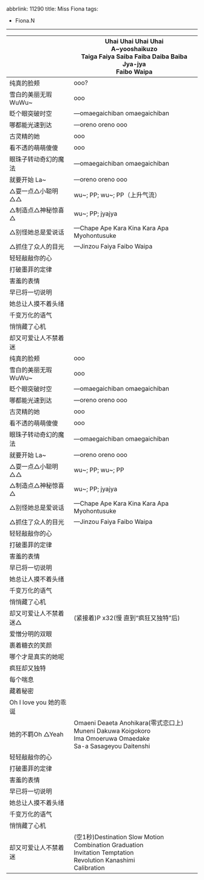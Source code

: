 abbrlink: 11290
title: Miss Fiona
tags:
  - Fiona.N
---
|      |Uhai Uhai Uhai Uhai<br>A~yooshaikuzo<br>Taiga Faiya Saiba Faiba Daiba Baiba Jya-jya<br>Faibo Waipa|
|--|--|
|纯真的脸颊|ooo?|
|雪白的美丽无瑕WuWu~|ooo|
|眨个眼突破时空|—omaegaichiban omaegaichiban |
|哪都能光速到达|—oreno oreno ooo|
|古灵精的她|ooo|
|看不透的萌萌傻傻|ooo|
|眼珠子转动奇幻的魔法|—omaegaichiban omaegaichiban |
|就要开始 La~|—oreno oreno ooo|
|△耍一点△小聪明△△|wu~; PP; wu~; PP（上升气流）|
|△制造点△神秘惊喜△|wu~; PP; jyajya|
|△别怪她总是爱说话|—Chape Ape Kara Kina Kara Apa Myohontusuke|
|△抓住了众人的目光|—Jinzou Faiya Faibo Waipa|
|轻轻敲敲你的心|      |
|打破墨菲的定律|      |
|害羞的表情|      |
|早已将一切说明|      |
|她总让人摸不着头绪|      |
|千变万化的语气|      |
|悄悄藏了心机|      |
|却又可爱让人不禁着迷|      |
|纯真的脸颊|ooo|
|雪白的美丽无瑕WuWu~|ooo|
|眨个眼突破时空|—omaegaichiban omaegaichiban |
|哪都能光速到达|—oreno oreno ooo|
|古灵精的她|ooo|
|看不透的萌萌傻傻|ooo|
|眼珠子转动奇幻的魔法|—omaegaichiban omaegaichiban |
|就要开始 La~|—oreno oreno ooo|
|△耍一点△小聪明△△|wu~; PP; wu~; PP|
|△制造点△神秘惊喜△|wu~; PP; jyajya|
|△别怪她总是爱说话|—Chape Ape Kara Kina Kara Apa Myohontusuke|
|△抓住了众人的目光|—Jinzou Faiya Faibo Waipa|
|轻轻敲敲你的心|      |
|打破墨菲的定律|      |
|害羞的表情|      |
|早已将一切说明|      |
|她总让人摸不着头绪|      |
|千变万化的语气|      |
|悄悄藏了心机|      |
|却又可爱让人不禁着迷△|(紧接着)P x32(慢 直到“疯狂又独特”后)|
|爱憎分明的双眼|      |
|裹着糖衣的笑颜|      |
|哪个才是真实的她呢|      |
|疯狂却又独特|      |
|每个喘息|      |
|藏着秘密|      |
|Oh I love you 她的乖诞|      |
|她的不羁Oh △Yeah|Omaeni Deaeta Anohikara(零式恋口上)<br>Muneni Dakuwa Koigokoro<br>Ima Omoeruwa Omaedake<br>Sa-a Sasageyou Daitenshi|
|轻轻敲敲你的心|      |
|打破墨菲的定律|      |
|害羞的表情|      |
|早已将一切说明|      |
|她总让人摸不着头绪|      |
|千变万化的语气|      |
|悄悄藏了心机|      |
|却又可爱让人不禁着迷|(空1秒)Destination Slow Motion<br>Combination Graduation<br>Invitation Temptation<br>Revolution Kanashimi<br>Calibration|